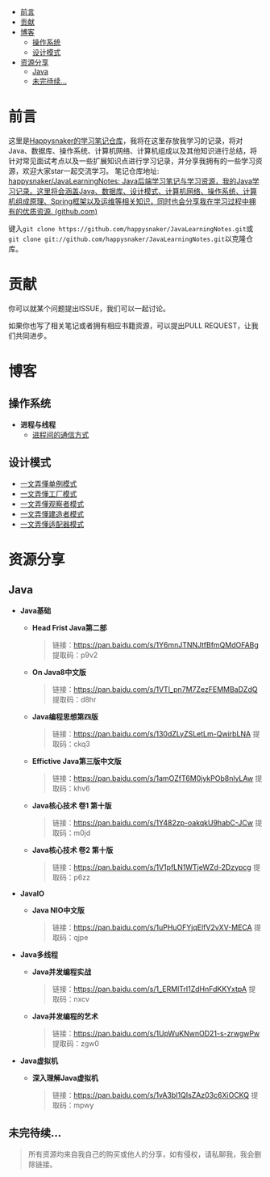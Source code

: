 - [前言](#前言)
- [贡献](#贡献)
- [博客](#博客)
  - [操作系统](#操作系统)
  - [设计模式](#设计模式)
- [资源分享](#资源分享)
  - [Java](#java)
  - [未完待续...](#未完待续)

# 前言
这里是[Happysnaker的学习笔记仓库](https://github.com/happysnaker/JavaLearningNotes)，我将在这里存放我学习的记录，将对Java、数据库、操作系统、计算机网络、计算机组成以及其他知识进行总结，将针对常见面试考点以及一些扩展知识点进行学习记录，并分享我拥有的一些学习资源，欢迎大家star一起交流学习。
笔记仓库地址: [happysnaker/JavaLearningNotes: Java后端学习笔记与学习资源，我的Java学习记录。这里将会涵盖Java、数据库、设计模式、计算机网络、操作系统、计算机组成原理、Spring框架以及运维等相关知识，同时也会分享我在学习过程中拥有的优质资源. (github.com)](https://github.com/happysnaker/JavaLearningNotes)

键入`git clone https://github.com/happysnaker/JavaLearningNotes.git`或`git clone git://github.com/happysnaker/JavaLearningNotes.git`以克隆仓库。



# 贡献

你可以就某个问题提出ISSUE，我们可以一起讨论。

如果你也写了相关笔记或者拥有相应书籍资源，可以提出PULL REQUEST，让我们共同进步。



# 博客

## 操作系统

- **进程与线程**
  - [进程间的通信方式](https://github.com/happysnaker/JavaLearningNotes/blob/master/blog/进程间通信方式.md)



## 设计模式

- [一文弄懂单例模式](https://github.com/happysnaker/JavaLearningNotes/blob/master/blog/设计模式之单例模式(Singleton).md)
- [一文弄懂工厂模式](https://github.com/happysnaker/JavaLearningNotes/blob/master/blog/设计模式之工厂模式(Factory).md)
- [一文弄懂观察者模式](https://github.com/happysnaker/JavaLearningNotes/blob/master/blog/设计模式之观察者模式(Observer).md)
- [一文弄懂建造者模式](https://github.com/happysnaker/JavaLearningNotes/blob/master/blog/设计模式之建造者模式(Builder).md)
- [一文弄懂适配器模式](https://github.com/happysnaker/JavaLearningNotes/blob/master/blog/设计模式之适配器模式(Adapter).md)





# 资源分享

## Java

- **Java基础**

  - **Head Frist Java第二部**

    > 链接：https://pan.baidu.com/s/1Y6mnJTNNJtfBfmQMdOFABg 
    > 提取码：p9v2

  - **On Java8中文版**

    > 链接：https://pan.baidu.com/s/1VTl_pn7M7ZezFEMMBaDZdQ 
    > 提取码：d8hr

  - **Java编程思想第四版**

    > 链接：https://pan.baidu.com/s/130dZLyZSLetLm-QwirbLNA 
    > 提取码：ckq3

  - **Effictive Java第三版中文版**

    > 链接：https://pan.baidu.com/s/1amOZfT6M0jykPOb8nlyLAw 
    > 提取码：khv6

  - **Java核心技术 卷1 第十版**

    > 链接：https://pan.baidu.com/s/1Y482zp-oakqkU9habC-JCw 
    > 提取码：m0jd

  - **Java核心技术 卷2 第十版**

    > 链接：https://pan.baidu.com/s/1V1pfLN1WTjeWZd-2Dzypcg 
    > 提取码：p6zz

- **JavaIO**

  - **Java NIO中文版**

    > 链接：https://pan.baidu.com/s/1uPHuOFYjqElfV2vXV-MECA 
    > 提取码：qjpe 

- **Java多线程**

  - **Java并发编程实战**

    > 链接：https://pan.baidu.com/s/1_ERMlTrI1ZdHnFdKKYxtpA 
    > 提取码：nxcv

  - **Java并发编程的艺术**

    > 链接：https://pan.baidu.com/s/1UpWuKNwnOD21-s-zrwgwPw 
    > 提取码：zgw0

- **Java虚拟机**

  - **深入理解Java虚拟机**

    > 链接：https://pan.baidu.com/s/1vA3bI1QIsZAz03c6XiOCKQ 
    > 提取码：mpwy

## 未完待续...

> 所有资源均来自我自己的购买或他人的分享，如有侵权，请私聊我，我会删除链接。

